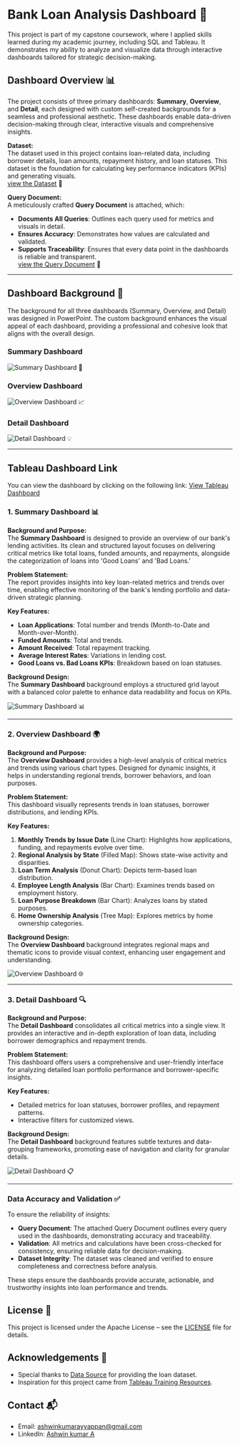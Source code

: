 # Bank Loan Analysis Dashboard 🚀

This project is part of my capstone coursework, where I applied skills learned during my academic journey, including SQL and Tableau. It demonstrates my ability to analyze and visualize data through interactive dashboards tailored for strategic decision-making.

## Dashboard Overview 📊

The project consists of three primary dashboards: **Summary**, **Overview**, and **Detail**, each designed with custom self-created backgrounds for a seamless and professional aesthetic. These dashboards enable data-driven decision-making through clear, interactive visuals and comprehensive insights.

**Dataset:**  
The dataset used in this project contains loan-related data, including borrower details, loan amounts, repayment history, and loan statuses. This dataset is the foundation for calculating key performance indicators (KPIs) and generating visuals.  
[view the Dataset](financial_loan.csv) 📂

**Query Document:**  
A meticulously crafted **Query Document** is attached, which:  
- **Documents All Queries**: Outlines each query used for metrics and visuals in detail.  
- **Ensures Accuracy**: Demonstrates how values are calculated and validated.  
- **Supports Traceability**: Ensures that every data point in the dashboards is reliable and transparent.  
[view the Query Document](queries/loan_queries.sql) 📄

---

## Dashboard Background 🎨

The background for all three dashboards (Summary, Overview, and Detail) was designed in PowerPoint. The custom background enhances the visual appeal of each dashboard, providing a professional and cohesive look that aligns with the overall design.

### Summary Dashboard  
![Summary Dashboard](images/Tableau_Background1.jpg) 🏦

### Overview Dashboard  
![Overview Dashboard](images/Tableau_Background2.jpg) 📈

### Detail Dashboard  
![Detail Dashboard](images/Tableau_Background3.jpg) 💡

---
## Tableau Dashboard Link
You can view the dashboard by clicking on the following link:
[View Tableau Dashboard](https://public.tableau.com/authoring/Book1_17329707973630/SUMMARY#1)


### 1. Summary Dashboard 📊

**Background and Purpose:**  
The **Summary Dashboard** is designed to provide an overview of our bank's lending activities. Its clean and structured layout focuses on delivering critical metrics like total loans, funded amounts, and repayments, alongside the categorization of loans into 'Good Loans' and 'Bad Loans.'

**Problem Statement:**  
The report provides insights into key loan-related metrics and trends over time, enabling effective monitoring of the bank's lending portfolio and data-driven strategic planning.

**Key Features:**  
- **Loan Applications**: Total number and trends (Month-to-Date and Month-over-Month).  
- **Funded Amounts**: Total and trends.  
- **Amount Received**: Total repayment tracking.  
- **Average Interest Rates**: Variations in lending cost.  
- **Good Loans vs. Bad Loans KPIs**: Breakdown based on loan statuses.

**Background Design:**  
The **Summary Dashboard** background employs a structured grid layout with a balanced color palette to enhance data readability and focus on KPIs.

![Summary Dashboard](images/Summary.png) 📊

---

### 2. Overview Dashboard 🌍

**Background and Purpose:**  
The **Overview Dashboard** provides a high-level analysis of critical metrics and trends using various chart types. Designed for dynamic insights, it helps in understanding regional trends, borrower behaviors, and loan purposes.

**Problem Statement:**  
This dashboard visually represents trends in loan statuses, borrower distributions, and lending KPIs.

**Key Features:**  
1. **Monthly Trends by Issue Date** (Line Chart): Highlights how applications, funding, and repayments evolve over time.  
2. **Regional Analysis by State** (Filled Map): Shows state-wise activity and disparities.  
3. **Loan Term Analysis** (Donut Chart): Depicts term-based loan distribution.  
4. **Employee Length Analysis** (Bar Chart): Examines trends based on employment history.  
5. **Loan Purpose Breakdown** (Bar Chart): Analyzes loans by stated purposes.  
6. **Home Ownership Analysis** (Tree Map): Explores metrics by home ownership categories.

**Background Design:**  
The **Overview Dashboard** background integrates regional maps and thematic icons to provide visual context, enhancing user engagement and understanding.

![Overview Dashboard](images/Overview.png) 🌐

---

### 3. Detail Dashboard 🔍

**Background and Purpose:**  
The **Detail Dashboard** consolidates all critical metrics into a single view. It provides an interactive and in-depth exploration of loan data, including borrower demographics and repayment trends.

**Problem Statement:**  
This dashboard offers users a comprehensive and user-friendly interface for analyzing detailed loan portfolio performance and borrower-specific insights.

**Key Features:**  
- Detailed metrics for loan statuses, borrower profiles, and repayment patterns.  
- Interactive filters for customized views.

**Background Design:**  
The **Detail Dashboard** background features subtle textures and data-grouping frameworks, promoting ease of navigation and clarity for granular details.

![Detail Dashboard](images/Details.png) 📋

---

### Data Accuracy and Validation ✅

To ensure the reliability of insights:  
- **Query Document**: The attached Query Document outlines every query used in the dashboards, demonstrating accuracy and traceability.  
- **Validation**: All metrics and calculations have been cross-checked for consistency, ensuring reliable data for decision-making.  
- **Dataset Integrity**: The dataset was cleaned and verified to ensure completeness and correctness before analysis.

These steps ensure the dashboards provide accurate, actionable, and trustworthy insights into loan performance and trends.  
## License 📝
This project is licensed under the  Apache License – see the [LICENSE](LICENSE) file for details.

## Acknowledgements 🌟
- Special thanks to [Data Source](kaggle.com/datasets) for providing the loan dataset.
- Inspiration for this project came from [Tableau Training Resources](https://www.tableau.com/learn/training).

## Contact 📬
- Email: ashwinkumarayyappan@gmail.com
- LinkedIn: [Ashwin kumar A](https://www.linkedin.com/in/ashwin-kumar-a-848650290/overlay/about-this-profile/)
